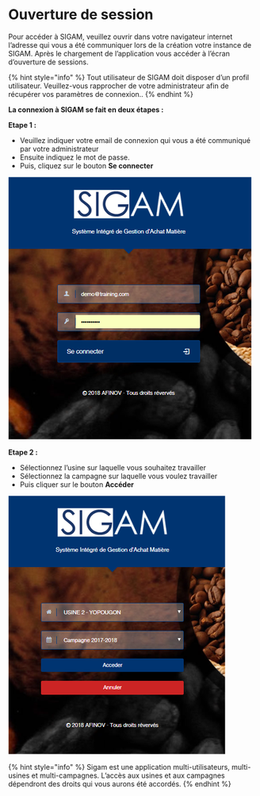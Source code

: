 # Ouverture de session

Pour accéder à SIGAM, veuillez ouvrir dans votre navigateur internet l’adresse qui vous a été communiquer lors de la création votre instance de SIGAM. Après le chargement de l’application vous accéder à l’écran d’ouverture de sessions.

{% hint style="info" %}
&#x20;Tout utilisateur de SIGAM doit disposer d’un profil utilisateur. Veuillez-vous rapprocher de votre administrateur afin de récupérer vos paramètres de connexion..
{% endhint %}

**La connexion à SIGAM se fait en deux étapes :**

**Etape 1 :**

* Veuillez indiquer votre email de connexion qui vous a été communiqué par votre administrateur
* Ensuite indiquez le mot de passe.
* Puis, cliquez sur le bouton **Se connecter**

![](.gitbook/assets/login1.png)

**Etape 2 :**

* Sélectionnez l’usine sur laquelle vous souhaitez travailler
* Sélectionnez la campagne sur laquelle vous voulez travailler
* Puis cliquer sur le bouton **Accéder**

![](.gitbook/assets/login2.png)

{% hint style="info" %}
Sigam est une application multi-utilisateurs, multi-usines et multi-campagnes. L’accès aux usines et aux campagnes dépendront des droits qui vous aurons été accordés.
{% endhint %}
